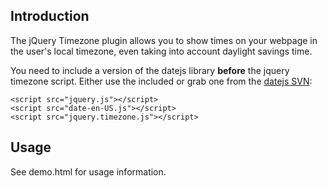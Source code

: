 Introduction
------------

The jQuery Timezone plugin allows you to show times on your webpage 
in the user's local timezone, even taking into account daylight 
savings time.

You need to include a version of the datejs library **before** the
jquery timezone script. Either use the included or grab one 
from the [datejs SVN][dj]:

[dj]:http://code.google.com/p/datejs/source/checkout

	<script src="jquery.js"></script>
	<script src="date-en-US.js"></script>
	<script src="jquery.timezone.js"></script>


Usage
-----

See demo.html for usage information.



